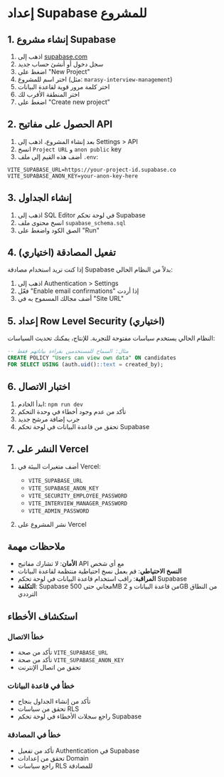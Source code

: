 # إعداد Supabase للمشروع

## 1. إنشاء مشروع Supabase

1. اذهب إلى [supabase.com](https://supabase.com)
2. سجل دخول أو أنشئ حساب جديد
3. اضغط على "New Project"
4. اختر اسم للمشروع (مثل: `marasy-interview-management`)
5. اختر كلمة مرور قوية لقاعدة البيانات
6. اختر المنطقة الأقرب لك
7. اضغط على "Create new project"

## 2. الحصول على مفاتيح API

1. بعد إنشاء المشروع، اذهب إلى Settings > API
2. انسخ `Project URL` و `anon public` key
3. أضف هذه القيم إلى ملف `.env`:

```env
VITE_SUPABASE_URL=https://your-project-id.supabase.co
VITE_SUPABASE_ANON_KEY=your-anon-key-here
```

## 3. إنشاء الجداول

1. اذهب إلى SQL Editor في لوحة تحكم Supabase
2. انسخ محتوى ملف `supabase_schema.sql`
3. الصق الكود واضغط على "Run"

## 4. تفعيل المصادقة (اختياري)

إذا كنت تريد استخدام مصادقة Supabase بدلاً من النظام الحالي:

1. اذهب إلى Authentication > Settings
2. فعّل "Enable email confirmations" إذا أردت
3. أضف مجالك المسموح به في "Site URL"

## 5. إعداد Row Level Security (اختياري)

النظام الحالي يستخدم سياسات مفتوحة للتجربة. للإنتاج، يمكنك تحديث السياسات:

```sql
-- مثال: السماح للمستخدمين بقراءة بياناتهم فقط
CREATE POLICY "Users can view own data" ON candidates
FOR SELECT USING (auth.uid()::text = created_by);
```

## 6. اختبار الاتصال

1. ابدأ الخادم: `npm run dev`
2. تأكد من عدم وجود أخطاء في وحدة التحكم
3. جرب إضافة مرشح جديد
4. تحقق من قاعدة البيانات في لوحة تحكم Supabase

## 7. النشر على Vercel

1. أضف متغيرات البيئة في Vercel:
   - `VITE_SUPABASE_URL`
   - `VITE_SUPABASE_ANON_KEY`
   - `VITE_SECURITY_EMPLOYEE_PASSWORD`
   - `VITE_INTERVIEW_MANAGER_PASSWORD`
   - `VITE_ADMIN_PASSWORD`

2. نشر المشروع على Vercel

## ملاحظات مهمة

- **الأمان**: لا تشارك مفاتيح API مع أي شخص
- **النسخ الاحتياطي**: قم بعمل نسخ احتياطية منتظمة لقاعدة البيانات
- **المراقبة**: راقب استخدام قاعدة البيانات في لوحة تحكم Supabase
- **التكلفة**: Supabase مجاني حتى 500MB من قاعدة البيانات و 2GB من النطاق الترددي

## استكشاف الأخطاء

### خطأ الاتصال
- تأكد من صحة `VITE_SUPABASE_URL`
- تأكد من صحة `VITE_SUPABASE_ANON_KEY`
- تحقق من اتصال الإنترنت

### خطأ في قاعدة البيانات
- تأكد من إنشاء الجداول بنجاح
- تحقق من سياسات RLS
- راجع سجلات الأخطاء في لوحة تحكم Supabase

### خطأ في المصادقة
- تأكد من تفعيل Authentication في Supabase
- تحقق من إعدادات Domain
- راجع سياسات RLS للمصادقة
